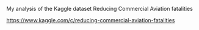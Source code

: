 My analysis of the Kaggle dataset Reducing Commercial Aviation fatalities

https://www.kaggle.com/c/reducing-commercial-aviation-fatalities
